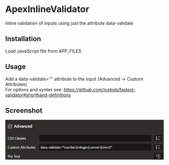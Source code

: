 # ApexInlineValidator
Inline validation of inputs using just the attribute data-validate

## Installation
Load JavaScript file from APP_FILES

## Usage
Add a data-validate="" attribute to the input (Advanced -> Custom Attributes)\
For options and syntax see: https://github.com/icebob/fastest-validator#shorthand-definitions

## Screenshot
![Screenshot](assets/example.PNG)
